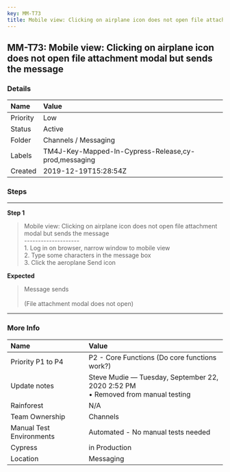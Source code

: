 ```yaml
---
key: MM-T73
title: Mobile view: Clicking on airplane icon does not open file attachment modal but sends the message
---
```


## MM-T73: Mobile view: Clicking on airplane icon does not open file attachment modal but sends the message

### Details

| Name     | Value                                                |
| :------- | :--------------------------------------------------- |
| Priority | Low                                                  |
| Status   | Active                                               |
| Folder   | Channels / Messaging                                 |
| Labels   | TM4J-Key-Mapped-In-Cypress-Release,cy-prod,messaging |
| Created  | 2019-12-19T15:28:54Z                                 |

### Steps

<hr/>

**Step 1**

> <article>Mobile view: Clicking on airplane icon does not open file attachment modal but sends the message<br />--------------------<br />1. Log in on browser, narrow window to mobile view <br />2. Type some characters in the message box <br />3. Click the aeroplane Send icon</article>

**Expected**

> <article>Message sends<br /><br />(File attachment modal does not open)</article>

<hr/>

### More Info

| Name                     | Value                                                                              |
| :----------------------- | :--------------------------------------------------------------------------------- |
| Priority P1 to P4        | P2 - Core Functions (Do core functions work?)                                      |
| Update notes             | Steve Mudie — Tuesday, September 22, 2020 2:52 PM<br>• Removed from manual testing |
| Rainforest               | N/A                                                                                |
| Team Ownership           | Channels                                                                           |
| Manual Test Environments | Automated - No manual tests needed                                                 |
| Cypress                  | in Production                                                                      |
| Location                 | Messaging                                                                          |
